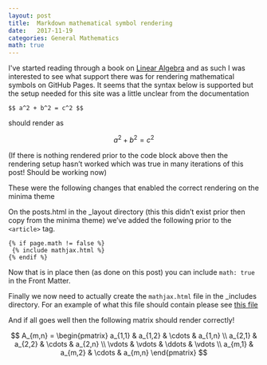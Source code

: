 ```yaml
---
layout: post
title:  Markdown mathematical symbol rendering
date:   2017-11-19
categories: General Mathematics
math: true
---
```



I've started reading through a book on [Linear Algebra](https://books.google.co.uk/books/about/Linear_Algebra_Concepts_and_Methods.html) and as such I was interested to see what support there was for rendering mathematical symbols on GitHub Pages.  It seems that the syntax below is supported but the setup needed for this site was a little unclear from the documentation

```
$$ a^2 + b^2 = c^2 $$
```

should render as 

$$ a^2 + b^2 = c^2 $$

(If there is nothing rendered prior to the code block above then the rendering setup hasn’t worked which was true in many iterations of this post!  Should be working now)

<!--more-->
These were the following changes that enabled the correct rendering on the minima theme

On the posts.html in the _layout directory (this this didn’t exist prior then copy from the minima theme) we’ve added the following prior to the ```<article>``` tag.

```
{% if page.math != false %}
 {% include mathjax.html %}
{% endif %}
```

Now that is in place then (as done on this post) you can include ```math: true``` in the Front Matter.

Finally we now need to actually create the ```mathjax.html``` file in the _includes directory.  For an example of what this file should contain please see [this file](https://github.com/harbour22/harbour22.github.io/blob/master/_includes/mathjax.html)

And if all goes well then the following matrix should render correctly!

$$
A_{m,n} = 
 \begin{pmatrix}
  a_{1,1} & a_{1,2} & \cdots & a_{1,n} \\
  a_{2,1} & a_{2,2} & \cdots & a_{2,n} \\
  \vdots  & \vdots  & \ddots & \vdots  \\
  a_{m,1} & a_{m,2} & \cdots & a_{m,n} 
 \end{pmatrix}
$$


